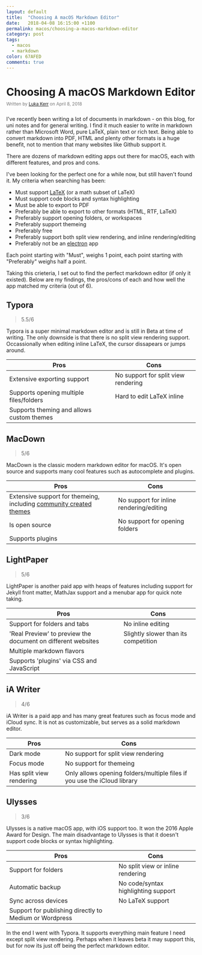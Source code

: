 ```yaml
---
layout: default
title:  "Choosing A macOS Markdown Editor"
date:   2018-04-08 16:15:00 +1100
permalink: macos/choosing-a-macos-markdown-editor
category: post
tags:
  - macos
  - markdown
color: 67AFED
comments: true
---
```


# Choosing A macOS Markdown Editor

<small style="color: #777; top: -10px; position: relative">
  Written by <a href="https://github.com/lukakerr">Luka Kerr</a> on April 8, 2018
</small>

I've recently been writing a lot of documents in markdown - on this blog, for uni notes and for general writing.
I find it much easier to write in markdown rather than Microsoft Word, pure LaTeX, plain text or rich text.
Being able to convert markdown into PDF, HTML and plenty other formats is a huge benefit, not to mention that many websites like Github support it.

There are dozens of markdown editing apps out there for macOS, each with different features, and pros and cons.

I've been looking for the perfect one for a while now, but still haven't found it. My criteria when searching has been:

- Must support [LaTeX](https://www.latex-project.org) (or a math subset of LaTeX)
- Must support code blocks and syntax highlighting
- Must be able to export to PDF
- Preferably be able to export to other formats (HTML, RTF, LaTeX)
- Preferably support opening folders, or workspaces
- Preferably support themeing
- Preferably free
- Preferably support both split view rendering, and inline rendering/editing
- Preferably not be an [electron](https://github.com/electron/electron) app

Each point starting with "Must", weighs 1 point, each point starting with "Preferably" weighs half a point.

Taking this crieteria, I set out to find the perfect markdown editor (if only it existed). Below are my findings, the pros/cons of each and how well the app matched my criteria (out of 6).

## Typora

> 5.5/6

Typora is a super minimal markdown editor and is still in Beta at time of writing. The only downside is that there is no split view rendering support. Occassionally when editing inline LaTeX, the cursor dissapears or jumps around.

| Pros          | Cons
| ------------- | ------------- |
| Extensive exporting support | No support for split view rendering |
| Supports opening multiple files/folders | Hard to edit LaTeX inline |
| Supports theming and allows custom themes | |

## MacDown

> 5/6

MacDown is the classic modern markdown editor for macOS. It's open source and supports many cool features such as autocomplete and plugins.

| Pros          | Cons
| ------------- | ------------- |
| Extensive support for themeing, including [community created themes](https://github.com/rainglow/macdown) | No support for inline rendering/editing |
| Is open source | No support for opening folders |
| Supports plugins | |

## LightPaper

> 5/6

LightPaper is another paid app with heaps of features including support for Jekyll front matter, MathJax support and a menubar app for quick note taking.

| Pros          | Cons
| ------------- | ------------- |
| Support for folders and tabs | No inline editing |
| 'Real Preview' to preview the document on different websites | Slightly slower than its competition |
| Multiple markdown flavors | |
| Supports 'plugins' via CSS and JavaScript | |

## iA Writer

> 4/6

iA Writer is a paid app and has many great features such as focus mode and iCloud sync. It is not as customizable, but serves as a solid markdown editor.

| Pros          | Cons
| ------------- | ------------- |
| Dark mode | No support for split view rendering |
| Focus mode | No support for themeing |
| Has split view rendering | Only allows opening folders/multiple files if you use the iCloud library |

## Ulysses

> 3/6

Ulysses is a native macOS app, with iOS support too. It won the 2016 Apple Award for Design. The main disadvantage to Ulysses is that it doesn't support code blocks or syntax highlighting.

| Pros          | Cons
| ------------- | ------------- |
| Support for folders | No split view or inline rendering |
| Automatic backup | No code/syntax highlighting support |
| Sync across devices | No LaTeX support |
| Support for publishing directly to Medium or Wordpress | |

In the end I went with Typora. It supports everything main feature I need except split view rendering. Perhaps when it leaves beta it may support this, but for now its just off being the perfect markdown editor.
